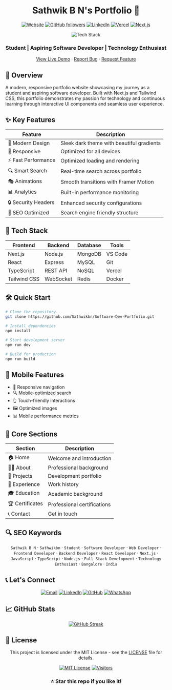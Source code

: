 <div align="center">

  # Sathwik B N's Portfolio 🚀

  [![Website](https://img.shields.io/website?label=Portfolio&style=for-the-badge&url=https%3A%2F%2Fsathwikbn.vercel.app)](https://sathwikbn.vercel.app)
  [![GitHub followers](https://img.shields.io/github/followers/Sathwikbn?logo=github&style=for-the-badge)](https://github.com/Sathwikbn)
  [![LinkedIn](https://img.shields.io/badge/LinkedIn-Connect-blue?style=for-the-badge&logo=linkedin)](https://linkedin.com/in/sathwikbn138)
  [![Vercel](https://img.shields.io/badge/Vercel-Deployed-black?style=for-the-badge&logo=vercel)](https://sathwikbn.vercel.app)
  [![Next.js](https://img.shields.io/badge/Built%20with-Next.js-black?style=for-the-badge&logo=next.js)](https://nextjs.org)

  <p align="center">
    <img src="https://skillicons.dev/icons?i=react,nextjs,typescript,tailwind" alt="Tech Stack" />
  </p>

  <h3>Student | Aspiring Software Developer | Technology Enthusiast</h3>

  [View Live Demo](https://sathwikbn.vercel.app) · [Report Bug](https://github.com/Sathwikbn/Software-Dev-Portfolio/issues) · [Request Feature](https://github.com/Sathwikbn/Software-Dev-Portfolio/issues)

</div>

## 🌟 Overview

A modern, responsive portfolio website showcasing my journey as a student and aspiring software developer. Built with Next.js and Tailwind CSS, this portfolio demonstrates my passion for technology and continuous learning through interactive UI components and seamless user experience.

## ✨ Key Features

<div align="center">

| Feature | Description |
|---------|------------|
| 🎨 Modern Design | Sleek dark theme with beautiful gradients |
| 📱 Responsive | Optimized for all devices |
| ⚡ Fast Performance | Optimized loading and rendering |
| 🔍 Smart Search | Real-time search across portfolio |
| 🎭 Animations | Smooth transitions with Framer Motion |
| 📊 Analytics | Built-in performance monitoring |
| 🔒 Security Headers | Enhanced security configurations |
| 🤖 SEO Optimized | Search engine friendly structure |

</div>

## 🚀 Tech Stack

<div align="center">

| Frontend | Backend | Database | Tools |
|----------|---------|----------|-------|
| Next.js | Node.js | MongoDB | VS Code |
| React | Express | MySQL | Git |
| TypeScript | REST API | NoSQL | Vercel |
| Tailwind CSS | WebSocket | Redis | Docker |

</div>

## 🛠️ Quick Start

```bash
# Clone the repository
git clone https://github.com/Sathwikbn/Software-Dev-Portfolio.git

# Install dependencies
npm install

# Start development server
npm run dev

# Build for production
npm run build
```

## 📱 Mobile Features

- 📱 Responsive navigation
- 🔍 Mobile-optimized search
- 👆 Touch-friendly interactions
- 🖼️ Optimized images
- 📊 Mobile performance metrics

## 🎯 Core Sections

<div align="center">

| Section | Description |
|---------|------------|
| 🏠 Home | Welcome and introduction |
| 👨‍💻 About | Professional background |
| 📂 Projects | Development portfolio |
| 💼 Experience | Work history |
| 🎓 Education | Academic background |
| 🏆 Certificates | Professional certifications |
| 📞 Contact | Get in touch |

</div>

## 🔍 SEO Keywords

<div align="center">

`Sathwik B N` · `Sathwikbn` · `Student` · `Software Developer` · `Web Developer` · `Frontend Developer` · `Backend Developer` · `React Developer` · `Next.js` · `JavaScript` · `TypeScript` · `Node.js` · `Full Stack Development` · `Technology Enthusiast` · `Bangalore` · `India`

</div>

## 📞 Let's Connect

<div align="center">

[![Email](https://img.shields.io/badge/Email-sathwiksathwikbn138%40gmail.com-red?style=for-the-badge&logo=gmail)](mailto:sathwiksathwikbn138@gmail.com)
[![LinkedIn](https://img.shields.io/badge/LinkedIn-sathwikbn138-blue?style=for-the-badge&logo=linkedin)](https://linkedin.com/in/sathwikbn138)
[![GitHub](https://img.shields.io/badge/GitHub-Sathwikbn-black?style=for-the-badge&logo=github)](https://github.com/Sathwikbn)
[![WhatsApp](https://img.shields.io/badge/WhatsApp-Connect-green?style=for-the-badge&logo=whatsapp)](https://wa.me/+919482697768)

</div>

## 📈 GitHub Stats

<div align="center">

[![GitHub Streak](https://github-readme-streak-stats.herokuapp.com/?user=Sathwikbn&theme=dark)](https://github.com/Sathwikbn)

</div>

## 📄 License

<div align="center">

This project is licensed under the MIT License - see the [LICENSE](LICENSE) file for details.

[![MIT License](https://img.shields.io/badge/License-MIT-green.svg?style=for-the-badge)](LICENSE)
[![Visitors](https://api.visitorbadge.io/api/visitors?path=Sathwikbn%2Fportfolio&label=Visitors&labelColor=%23000000&countColor=%2337d67a)](https://visitorbadge.io/status?path=Sathwikbn%2Fportfolio)

<h3>⭐ Star this repo if you like it!</h3>

</div>